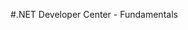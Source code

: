 <properties linkid="dev-net-fundamentals" urlDisplayName="Windows Azure Intro" pageTitle="Windows Azure .NET fundamentals" Title="Windows Azure .NET fundamentals" metaKeywords="Windows Azure .NET, Azure .NET, .NET Azure, Azure .NET basics" Description="Find introductory topics about using .NET in Windows Azure." metaCanonical="" disqusComments="0" umbracoNaviHide="0" />



#.NET Developer Center - Fundamentals

<div chunk="../../../Shared/Chunks/fundamentals-landing.md" />